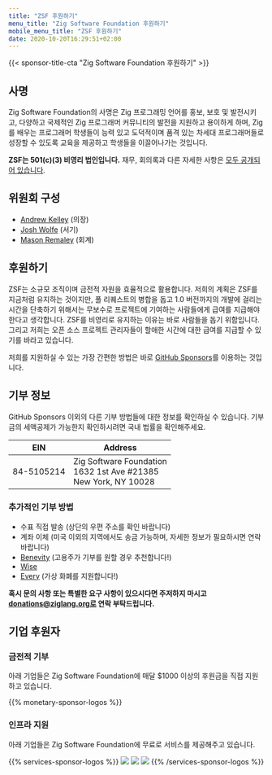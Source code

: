 ```yaml
---
title: "ZSF 후원하기"
menu_title: "Zig Software Foundation 후원하기"
mobile_menu_title: "ZSF 후원하기"
date: 2020-10-20T16:29:51+02:00
---
```

{{< sponsor-title-cta "Zig Software Foundation 후원하기" >}}

## 사명
Zig Software Foundation의 사명은 Zig 프로그래밍 언어를 홍보, 보호 및 발전시키고, 다양하고 국제적인 Zig 프로그래머 커뮤니티의 발전을 지원하고 용이하게 하며, Zig를 배우는 프로그래머 학생들이 능력 있고 도덕적이며 품격 있는 차세대 프로그래머들로 성장할 수 있도록 교육을 제공하고 학생들을 이끌어나가는 것입니다.

**ZSF는 501(c)(3) 비영리 법인입니다.** 재무, 회의록과 다른 자세한 사항은 [모두 공개되어 있습니다](https://drive.google.com/drive/folders/1ucHARxVbhrBbuZDbhrGHYDTsYAs8_bMH?usp=sharing).

## 위원회 구성

- [Andrew Kelley](https://andrewkelley.me/) (의장)
- [Josh Wolfe](https://github.com/thejoshwolfe/) (서기)
- [Mason Remaley](https://twitter.com/masonremaley/) (회계)

## 후원하기

ZSF는 소규모 조직이며 금전적 자원을 효율적으로 활용합니다. 저희의 계획은 ZSF를 지금처럼 유지하는 것이지만, 풀 리퀘스트의 병합을 돕고 1.0 버전까지의 개발에 걸리는 시간을 단축하기 위해서는 무보수로 프로젝트에 기여하는 사람들에게 급여를 지급해야 한다고 생각합니다. ZSF를 비영리로 유지하는 이유는 바로 사람들을 돕기 위함입니다. 그리고 저희는 오픈 소스 프로젝트 관리자들이 할애한 시간에 대한 급여를 지급할 수 있기를 바라고 있습니다.

저희를 지원하실 수 있는 가장 간편한 방법은 바로 [GitHub Sponsors](https://github.com/sponsors/ziglang)를 이용하는 것입니다.

## 기부 정보
GitHub Sponsors 이외의 다른 기부 방법들에 대한 정보를 확인하실 수 있습니다.
기부금의 세액공제가 가능한지 확인하시려면 국내 법률을 확인해주세요.

|   **EIN**   | **Address** |
|-------------|-------------|
| 84-5105214 | Zig Software Foundation  <br> 1632 1st Ave #21385  <br> New York, NY 10028|

### 추가적인 기부 방법
- 수표 직접 발송 (상단의 우편 주소를 확인 바랍니다)
- 계좌 이체 (미국 이외의 지역에서도 송금 가능하며, 자세한 정보가 필요하시면 연락 바랍니다)
- [Benevity](https://benevity.com) (고용주가 기부를 원할 경우 추천합니다!)
- [Wise](https://wise.com)
- [Every](https://www.every.org/zig-software-foundation-inc/) (가상 화폐를 지원합니다!)

**혹시 문의 사항 또는 특별한 요구 사항이 있으시다면 주저하지 마시고 donations@ziglang.org로 연락 부탁드립니다.**

## 기업 후원자

### 금전적 기부
아래 기업들은 Zig Software Foundation에 매달 $1000 이상의 후원금을 직접 지원하고 있습니다.

{{% monetary-sponsor-logos %}}

### 인프라 지원
아래 기업들은 Zig Software Foundation에 무료로 서비스를 제공해주고 있습니다.

{{% services-sponsor-logos %}}
![](/lavatech.png)
![](/dropbox.png)
![](/scaleway.png)
{{% /services-sponsor-logos %}}
